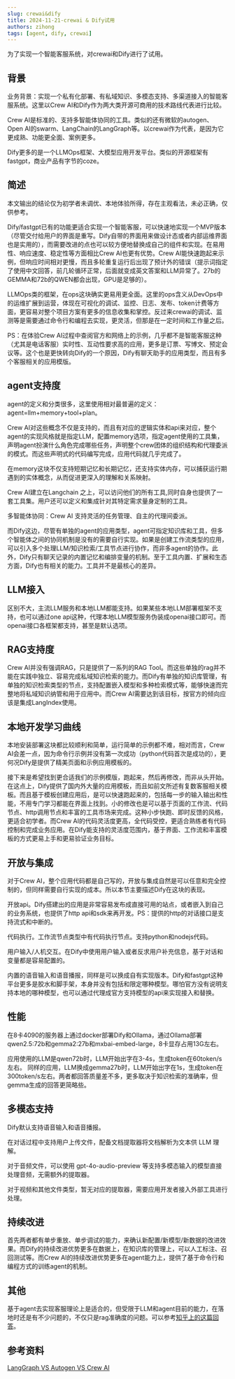 ```yaml
---
slug: crewai&dify
title: 2024-11-21-crewai & Dify试用
authors: zihong
tags: [agent, dify, crewai]
---
```


为了实现一个智能客服系统，对crewai和Dify进行了试用。

<!-- truncate -->
## 背景
业务背景：实现一个私有化部署、有私域知识、多模态支持、多渠道接入的智能客服系统。这里以Crew AI和Dify作为两大类开源可商用的技术路线代表进行比较。

Crew AI是标准的、支持多智能体协同的工具。类似的还有微软的autogen、Open AI的swarm、LangChain的LangGraph等。以crewai作为代表，是因为它更成熟、功能更全面、案例更多。

Dify更多的是一个LLMOps框架、大模型应用开发平台。类似的开源框架有fastgpt，商业产品有字节的coze。

## 简述
本文输出的结论仅为初学者未调优、本地体验所得，存在主观看法，未必正确，仅供参考。

Dify/fastgpt已有的功能更适合实现一个智能客服，可以快速地实现一个MVP版本（尽管交付给用户的界面是重写。Dify自带的界面用来做设计态或者内部运维界面也是实用的），而需要改进的点也可以较方便地替换成自己的组件和实现。在易用性、响应速度、稳定性等方面相比Crew AI也更有优势。Crew AI能快速跑起来示例，但响应时间相对更慢，而且多轮重复运行后出现了预计外的错误（提示词指定了使用中文回答，前几轮循环正常，后面就变成英文答案和LLM异常了。27b的GEMMA和72b的QWEN都会出现，GPU是足够的）。

LLMOps类的框架，在ops这块确实更易用更全面。这里的ops含义从DevOps中的运维扩展到运营，体现在可视化的调试、监控、日志、发布、token计费等方面，更容易对整个项目方案有更多的信息收集和掌控。反过来crewai的调试、监测等是需要通过命令行和编程去实现，更灵活，但那是在一定时间和工作量之后。

PS：在体验Crew AI过程中查阅官方和网络上的示例，几乎都不是智能客服这种（尤其是电话客服）实时性、互动性要求高的应用，更多是订票、写博文、预定会议等。这个也是更快转向Dify的一个原因，Dify有聊天助手的应用类型，而且有多个客服相关的应用模版。

## agent支持度
agent的定义和分类很多，这里使用相对最普遍的定义：agent=llm+memory+tool+plan。

Crew AI对这些概念不仅是支持的，而且有对应的逻辑实体和api来对应，整个agent的实现风格就是指定LLM，配置memory选项，指定agent使用的工具集，声明agent扮演什么角色完成哪些任务，声明整个crew团体的组织结构和代理委派的模式。而这些声明式的代码编写完成，应用代码就几乎完成了。

在memory这块不仅支持短期记忆和长期记忆，还支持实体内存，可以捕获运行期遇到的实体概念，从而促进更深入的理解和关系映射。

Crew AI建立在Langchain 之上，可以访问他们的所有工具,同时自身也提供了一套工具集。用户还可以定义和集成针对其特定需求量身定制的工具。

多智能体协同：Crew AI 支持灵活的任务管理、自主的代理间委派。

而Dify这边，尽管有单独的agent的应用类型，agent可指定知识库和工具，但多个智能体之间的协同机制是没有的需要自行实现。如果是创建工作流类型的应用，可以引入多个处理LLM/知识检索/工具节点进行协作，而非多agent的协作。此外，Dify只有聊天记录的内置记忆和编排变量的机制。至于工具内置、扩展和生态方面，Dify也有相关的能力。工具并不是最核心的差异。

## LLM接入
区别不大，主流LLM服务和本地LLM都能支持。如果某些本地LLM部署框架不支持，也可以通过one api这种，代理本地LLM模型服务伪装成openai接口即可。而openai接口各框架都支持，甚至是默认选项。

## RAG支持度
Crew AI并没有强调RAG，只是提供了一系列的RAG Tool。而这些单独的rag并不能在实践中独立、容易完成私域知识检索的能力。而Dify有单独的知识库管理，有单独的知识检索类型的节点，支持配置嵌入模型和多种检索模式等，能够快速而完整地将私域知识纳管和用于应用中。而Crew AI需要达到该目标，按官方的倾向应该是集成LangIndex使用。

## 本地开发学习曲线
本地安装部署这块都比较顺利和简单，运行简单的示例都不难，相对而言，Crew AI会差一点，因为命令行示例并没有第一次成功（python代码首次是成功的），更何况Dify是提供了精美页面和示例应用模板的。

接下来是希望找到更合适我们的示例模版，跑起来，然后再修改，而非从头开始。在这点上，Dify提供了国内外大量的应用模板，而且如前文所述有复数客服相关模板。而且基于模板创建应用后，是可以快速跑起来的，包括每一步的输入输出和性能，不用专门学习都能在界面上找到。小的修改也是可以基于页面的工作流、代码节点、http调用节点和丰富的工具市场来完成。这种小步快跑、即时反馈的风格，更适合初学者。而Crew AI的代码灵活度更高，全代码受控，更适合熟练者有代码控制和完成业务应用。在Dify能支持的灵活度范围内，基于界面、工作流和丰富模板的方式更易上手和更易验证业务目标。

## 开放与集成
对于Crew AI，整个应用代码都是自己写的，开放与集成自然是可以任意和完全控制的，但同样需要自行实现的成本。所以本节主要描述Dify在这块的表现。

开放api。Dify搭建出的应用是非常容易发布成直接可用的站点，或者嵌入到自己的业务系统，也提供了http api和sdk来再开发。PS：提供的http的对话接口是支持流式和中断的。

代码执行。工作流节点类型中有代码执行节点。支持python和nodejs代码。

用户输入/人机交互。在Dify中使用用户输入或者反求用户补充信息，基于对话和变量都是容易配置的。

内置的语音输入和语音播报，同样是可以换成自有实现版本。Dify和fastgpt这种平台更多是胶水和脚手架，本身并没有包括和限定哪种模型。哪怕官方没有说明支持本地的哪种模型，也可以通过代理成官方支持模型的api来实现接入和替换。

## 性能
在8卡4090的服务器上通过docker部署Dify和Ollama，通过Ollama部署qwen2.5:72b和gemma2:27b和mxbai-embed-large，8卡显存占用13G左右。

应用使用的LLM是qwen72b时，LLM开始出字在3-4s，生成token在60token/s左右。
同样的应用，LLM换成gemma27b时，LLM开始出字在1s，生成token在300token/s左右。两者都回答质量差不多，更多取决于知识检索的准确率，但gemma生成的回答更简略些。

## 多模态支持
Dify默认支持语音输入和语音播报。

在对话过程中支持用户上传文件，配备文档提取器将文档解析为文本供 LLM 理解。

对于音频文件，可以使用 gpt-4o-audio-preview 等支持多模态输入的模型直接处理音频，无需额外的提取器。

对于视频和其他文件类型，暂无对应的提取器，需要应用开发者接入外部工具进行处理。

## 持续改进
首先两者都有单步重放、单步调试的能力，来确认新配置/新模型/新数据的改进效果。而Dify的持续改进优势更多在数据上，在知识库的管理上，可以人工标注、召回测试等。而Crew AI的持续改进优势更多在agent能力上，提供了基于命令行和编程方式的训练agent的机制。

## 其他
基于agent去实现客服理论上是适合的，但受限于LLM和agent目前的能力，在落地时还是有不少问题的，不仅只是rag准确度的问题。可以参考[知乎上的这篇回答](https://www.zhihu.com/question/624354739)。

## 参考资料
[LangGraph VS Autogen VS Crew AI](https://www.galileo.ai/blog/mastering-agents-langgraph-vs-autogen-vs-crew) 


